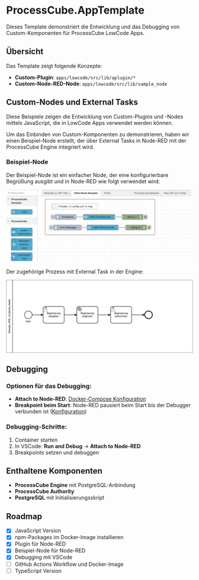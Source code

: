 # ProcessCube.AppTemplate

Dieses Template demonstriert die Entwicklung und das Debugging von Custom-Komponenten für ProcessCube LowCode Apps.

## Übersicht

Das Template zeigt folgende Konzepte:

- **Custom-Plugin**: `apps/lowcode/src/lib/aplugin/*`
- **Custom-Node-RED-Node**: `apps/lowcode/src/lib/sample_node`

## Custom-Nodes und External Tasks

Diese Beispiele zeigen die Entwicklung von Custom-Plugins und -Nodes mittels JavaScript, die in LowCode Apps verwendet werden können.

Um das Einbinden von Custom-Komponenten zu demonstrieren, haben wir einen Beispiel-Node erstellt, der über External Tasks in Node-RED mit der ProcessCube Engine integriert wird.

### Beispiel-Node

Der Beispiel-Node ist ein einfacher Node, der eine konfigurierbare Begrüßung ausgibt und in Node-RED wie folgt verwendet wird:

![Flow mit External Task in LowCode](./assets/hello_node.png)

Der zugehörige Prozess mit External Task in der Engine:

![Process mit External Task in der Engine](./assets/Sample_With_Custome_Node.png)

## Debugging

### Optionen für das Debugging:

- **Attach to Node-RED**: [Docker-Compose Konfiguration](https://github.com/5minds/ProcessCube.AppTemplate/blob/main/docker-compose.yml#L72)
- **Breakpoint beim Start**: Node-RED pausiert beim Start bis der Debugger verbunden ist ([Konfiguration](https://github.com/5minds/ProcessCube.AppTemplate/blob/main/docker-compose.yml#L75))

### Debugging-Schritte:

1. Container starten
2. In VSCode: **Run and Debug** → **Attach to Node-RED**
3. Breakpoints setzen und debuggen

## Enthaltene Komponenten

- **ProcessCube Engine** mit PostgreSQL-Anbindung
- **ProcessCube Authority**
- **PostgreSQL** mit Initialisierungsskript

## Roadmap

- [x] JavaScript Version
- [x] npm-Packages im Docker-Image installieren
- [x] Plugin für Node-RED
- [x] Beispiel-Node für Node-RED
- [x] Debugging mit VSCode
- [ ] GitHub Actions Workflow und Docker-Image
- [ ] TypeScript Version
